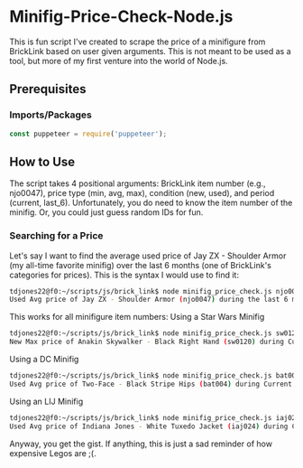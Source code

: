 # Minifig-Price-Check-Node.js
This is fun script I've created to scrape the price of a minifigure from BrickLink based on user given arguments. This is not meant to be used as a tool, but more of my first venture into the world of Node.js.

## Prerequisites
### Imports/Packages
``` javascript
const puppeteer = require('puppeteer');
```

## How to Use
The script takes 4 positional arguments: BrickLink item number (e.g., njo0047), price type (min, avg, max), condition (new, used), and period (current, last_6). Unfortunately, you do need to know the item number of the minifig. Or, you could just guess random IDs for fun. 

### Searching for a Price
Let's say I want to find the average used price of Jay ZX - Shoulder Armor (my all-time favorite minifig) over the last 6 months (one of BrickLink's categories for prices). This is the syntax I would use to find it:
``` bash
tdjones22@f0:~/scripts/js/brick_link$ node minifig_price_check.js njo0047 avg used last_6
Used Avg price of Jay ZX - Shoulder Armor (njo0047) during the last 6 months: $ 3.49
```

This works for all minifigure item numbers:
Using a Star Wars Minifig
``` bash
tdjones22@f0:~/scripts/js/brick_link$ node minifig_price_check.js sw0120 max new current
New Max price of Anakin Skywalker - Black Right Hand (sw0120) during Current time period: $ 73.2
```

Using a DC Minifig
``` bash
tdjones22@f0:~/scripts/js/brick_link$ node minifig_price_check.js bat004 avg used current
Used Avg price of Two-Face - Black Stripe Hips (bat004) during Current time period: $ 54.19
```

Using an LIJ Minifig
``` bash
tdjones22@f0:~/scripts/js/brick_link$ node minifig_price_check.js iaj024 avg used current
Used Avg price of Indiana Jones - White Tuxedo Jacket (iaj024) during Current time period: $ 19.28
```

Anyway, you get the gist. If anything, this is just a sad reminder of how expensive Legos are ;(.
